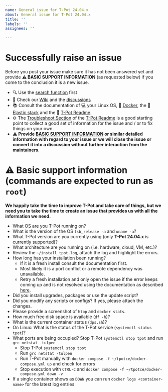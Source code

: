 ```yaml
---
name: General issue for T-Pot 24.04.x
about: General issue for T-Pot 24.04.x
title: ''
labels: ''
assignees: ''

---
```


# Successfully raise an issue
Before you post your issue make sure it has not been answered yet and provide **⚠️ BASIC SUPPORT INFORMATION** (as requested below) if you come to the conclusion it is a new issue.

- 🔍 Use the [search function](https://github.com/dtag-dev-sec/tpotce/issues?utf8=%E2%9C%93&q=) first
- 🧐 Check our [Wiki](https://github.com/dtag-dev-sec/tpotce/wiki) and the [discussions](https://github.com/telekom-security/tpotce/discussions)
- 📚 Consult the documentation of 💻 your Linux OS, 🐳 [Docker](https://docs.docker.com/), the 🦌 [Elastic stack](https://www.elastic.co/guide/index.html) and the 🍯 [T-Pot Readme](https://github.com/dtag-dev-sec/tpotce/blob/master/README.md).
- ⚙️ The [Troubleshoot Section](https://github.com/telekom-security/tpotce?tab=readme-ov-file#troubleshooting) of the [T-Pot Readme](https://github.com/dtag-dev-sec/tpotce/blob/master/README.md) is a good starting point to collect a good set of information for the issue and / or to fix things on your own.
- **⚠️ Provide [BASIC SUPPORT INFORMATION](#-basic-support-information-commands-are-expected-to-run-as-root) or similar detailed information with regard to your issue or we will close the issue or convert it into a discussion without further interaction from the maintainers**.<br>

# ⚠️ Basic support information (commands are expected to run as `root`)

**We happily take the time to improve T-Pot and take care of things, but we need you to take the time to create an issue that provides us with all the information we need.** 

- What OS are you T-Pot running on?
- What is the version of the OS `lsb_release -a` and `uname -a`?
- What T-Pot version are you currently using (only **T-Pot 24.04.x** is currently supported)?
- What architecture are you running on (i.e. hardware, cloud, VM, etc.)?
- Review the `~/install_tpot.log`, attach the log and highlight the errors.
- How long has your installation been running?
  - If it is a fresh install consult the documentation first.
  - Most likely it is a port conflict or a remote dependency was unavailable.
  - Retry a fresh installation and only open the issue if the error keeps coming up and is not resolved using the documentation as described [here](#how-to-raise-an-issue).  
- Did you install upgrades, packages or use the update script?
- Did you modify any scripts or configs? If yes, please attach the changes.
- Please provide a screenshot of `htop` and `docker stats`.
- How much free disk space is available (`df -h`)?
- What is the current container status (`dps.sh`)?
- On Linux: What is the status of the T-Pot service (`systemctl status tpot`)?
- What ports are being occupied? Stop T-Pot `systemctl stop tpot` and run `grc netstat -tulpen`
  - Stop T-Pot `systemctl stop tpot`
  - Run `grc netstat -tulpen`
  - Run T-Pot manually with `docker compose -f ~/tpotce/docker-compose.yml up` and check for errors
  - Stop execution with `CTRL-C` and `docker compose -f ~/tpotce/docker-compose.yml down -v`
- If a single container shows as `DOWN` you can run `docker logs <container-name>` for the latest log entries
